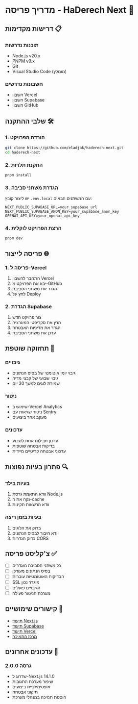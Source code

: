 # מדריך פריסה - HaDerech Next 🚀

## דרישות מקדימות 📋

### תוכנות נדרשות
- Node.js v20.x
- PNPM v9.x
- Git
- Visual Studio Code (מומלץ)

### חשבונות נדרשים
- חשבון Vercel
- חשבון Supabase
- חשבון GitHub

## שלבי ההתקנה 🛠️

### 1. הורדת הפרויקט
```bash
git clone https://github.com/eladjak/haderech-next.git
cd haderech-next
```

### 2. התקנת תלויות
```bash
pnpm install
```

### 3. הגדרת משתני סביבה
יש ליצור קובץ `.env.local` עם המשתנים הבאים:
```env
NEXT_PUBLIC_SUPABASE_URL=your_supabase_url
NEXT_PUBLIC_SUPABASE_ANON_KEY=your_supabase_anon_key
OPENAI_API_KEY=your_openai_api_key
```

### 4. הרצת הפרויקט לוקלית
```bash
pnpm dev
```

## פריסה לייצור 🌐

### 1. פריסה ל-Vercel
1. התחבר לחשבון Vercel
2. יבא את הפרויקט מ-GitHub
3. הגדר את משתני הסביבה
4. לחץ על Deploy

### 2. הגדרת Supabase
1. צור פרויקט חדש
2. הרץ את סקריפטי המיגרציה
3. הגדר את מדיניות האבטחה
4. עדכן את משתני הסביבה

## תחזוקה שוטפת 🔧

### גיבויים
- גיבוי יומי אוטומטי של בסיס הנתונים
- גיבוי שבועי של קבצי מדיה
- שמירת לוגים למשך 30 יום

### ניטור
- שימוש ב-Vercel Analytics
- ניטור שגיאות עם Sentry
- מעקב אחר ביצועים

### עדכונים
- עדכון חבילות אחת לשבוע
- בדיקות אבטחה שוטפות
- עדכוני אבטחה קריטיים מיידית

## פתרון בעיות נפוצות 🔍

### בעיות בילד
1. וודא התאמת גרסת Node.js
2. נקה את ה-cache
3. וודא הרשאות תקינות

### בעיות בזמן ריצה
1. בדוק את הלוגים
2. וודא חיבור לבסיס הנתונים
3. בדוק הגדרות CORS

## צ'קליסט פריסה ✅

- [ ] כל משתני הסביבה מוגדרים
- [ ] בסיס הנתונים מעודכן
- [ ] הבדיקות האוטומטיות עוברות
- [ ] SSL מוגדר נכון
- [ ] הגיבויים פועלים
- [ ] מערכת הניטור פעילה

## קישורים שימושיים 🔗

- [תיעוד Next.js](https://nextjs.org/docs)
- [תיעוד Supabase](https://supabase.io/docs)
- [תיעוד Vercel](https://vercel.com/docs)
- [מרכז התמיכה](https://support.haderech.co.il)

## עדכונים אחרונים 📝

### גרסה 2.0.0
- שדרוג ל-Next.js 14.1.0
- שיפור מערכת התגובות
- אופטימיזציית ביצועים
- תיקוני אבטחה
- הוספת תמיכה במנהלי מערכת 